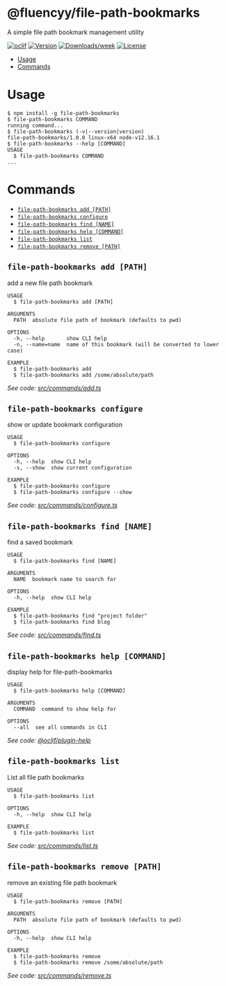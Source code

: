 @fluencyy/file-path-bookmarks
=============================

A simple file path bookmark management utility

[![oclif](https://img.shields.io/badge/cli-oclif-brightgreen.svg)](https://oclif.io)
[![Version](https://img.shields.io/npm/v/@fluencyy/file-path-bookmarks.svg)](https://npmjs.org/package/@fluencyy/file-path-bookmarks)
[![Downloads/week](https://img.shields.io/npm/dw/@fluencyy/file-path-bookmarks.svg)](https://npmjs.org/package/@fluencyy/file-path-bookmarks)
[![License](https://img.shields.io/npm/l/@fluencyy/file-path-bookmarks.svg)](https://github.com/andrewbrey/file-path-bookmarks/blob/master/package.json)

<!-- toc -->
* [Usage](#usage)
* [Commands](#commands)
<!-- tocstop -->
# Usage
<!-- usage -->
```sh-session
$ npm install -g file-path-bookmarks
$ file-path-bookmarks COMMAND
running command...
$ file-path-bookmarks (-v|--version|version)
file-path-bookmarks/1.0.0 linux-x64 node-v12.16.1
$ file-path-bookmarks --help [COMMAND]
USAGE
  $ file-path-bookmarks COMMAND
...
```
<!-- usagestop -->
# Commands
<!-- commands -->
* [`file-path-bookmarks add [PATH]`](#file-path-bookmarks-add-path)
* [`file-path-bookmarks configure`](#file-path-bookmarks-configure)
* [`file-path-bookmarks find [NAME]`](#file-path-bookmarks-find-name)
* [`file-path-bookmarks help [COMMAND]`](#file-path-bookmarks-help-command)
* [`file-path-bookmarks list`](#file-path-bookmarks-list)
* [`file-path-bookmarks remove [PATH]`](#file-path-bookmarks-remove-path)

## `file-path-bookmarks add [PATH]`

add a new file path bookmark

```
USAGE
  $ file-path-bookmarks add [PATH]

ARGUMENTS
  PATH  absolute file path of bookmark (defaults to pwd)

OPTIONS
  -h, --help       show CLI help
  -n, --name=name  name of this bookmark (will be converted to lower case)

EXAMPLE
  $ file-path-bookmarks add
  $ file-path-bookmarks add /some/absolute/path
```

_See code: [src/commands/add.ts](https://github.com/andrewbrey/file-path-bookmarks/blob/v1.0.0/src/commands/add.ts)_

## `file-path-bookmarks configure`

show or update bookmark configuration

```
USAGE
  $ file-path-bookmarks configure

OPTIONS
  -h, --help  show CLI help
  -s, --show  show current configuration

EXAMPLE
  $ file-path-bookmarks configure
  $ file-path-bookmarks configure --show
```

_See code: [src/commands/configure.ts](https://github.com/andrewbrey/file-path-bookmarks/blob/v1.0.0/src/commands/configure.ts)_

## `file-path-bookmarks find [NAME]`

find a saved bookmark

```
USAGE
  $ file-path-bookmarks find [NAME]

ARGUMENTS
  NAME  bookmark name to search for

OPTIONS
  -h, --help  show CLI help

EXAMPLE
  $ file-path-bookmarks find "project folder"
  $ file-path-bookmarks find blog
```

_See code: [src/commands/find.ts](https://github.com/andrewbrey/file-path-bookmarks/blob/v1.0.0/src/commands/find.ts)_

## `file-path-bookmarks help [COMMAND]`

display help for file-path-bookmarks

```
USAGE
  $ file-path-bookmarks help [COMMAND]

ARGUMENTS
  COMMAND  command to show help for

OPTIONS
  --all  see all commands in CLI
```

_See code: [@oclif/plugin-help](https://github.com/oclif/plugin-help/blob/v2.2.3/src/commands/help.ts)_

## `file-path-bookmarks list`

List all file path bookmarks

```
USAGE
  $ file-path-bookmarks list

OPTIONS
  -h, --help  show CLI help

EXAMPLE
  $ file-path-bookmarks list
```

_See code: [src/commands/list.ts](https://github.com/andrewbrey/file-path-bookmarks/blob/v1.0.0/src/commands/list.ts)_

## `file-path-bookmarks remove [PATH]`

remove an existing file path bookmark

```
USAGE
  $ file-path-bookmarks remove [PATH]

ARGUMENTS
  PATH  absolute file path of bookmark (defaults to pwd)

OPTIONS
  -h, --help  show CLI help

EXAMPLE
  $ file-path-bookmarks remove
  $ file-path-bookmarks remove /some/absolute/path
```

_See code: [src/commands/remove.ts](https://github.com/andrewbrey/file-path-bookmarks/blob/v1.0.0/src/commands/remove.ts)_
<!-- commandsstop -->
